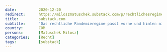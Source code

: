 ```yaml
---
date:          2020-12-20
redirect:      https://miloszmatuschek.substack.com/p/rechtlichesregimevorschau
title:         substack.com
subtitle:      'Das rechtliche Pandemieregime passt vorne und hinten nicht'
country:       COM
persons:       [Matuschek Milosz]
categories:    [Recht]
tags:          [substack]
---
```

